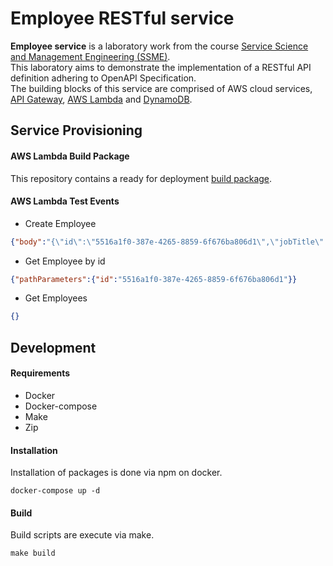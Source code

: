 # Employee RESTful service

**Employee service** is a laboratory work from the course [Service Science and Management Engineering (SSME)](https://info.rtu.lv/rtupub/disc2/printDiscEn.28118/DSP707_Service-Science,-Management,-and-Engineering.pdf).  
This laboratory aims to demonstrate the implementation of a RESTful API definition adhering to OpenAPI Specification.  
The building blocks of this service are comprised of AWS cloud services, [API Gateway](https://aws.amazon.com/api-gateway/), [AWS Lambda](https://aws.amazon.com/lambda/) and [DynamoDB](https://aws.amazon.com/dynamodb/).

Service Provisioning
---

#### AWS Lambda Build Package
This repository contains a ready for deployment [build package](build/build.zip).

#### AWS Lambda Test Events

* Create Employee

```json
{"body":"{\"id\":\"5516a1f0-387e-4265-8859-6f676ba806d1\",\"jobTitle\":\"Architect\",\"email\":\"joe@mail.com\",\"name\":\"Joe Johnson\"}"}
```

* Get Employee by id

```json
{"pathParameters":{"id":"5516a1f0-387e-4265-8859-6f676ba806d1"}}
```

* Get Employees

```json
{}
```

Development
---

#### Requirements
* Docker
* Docker-compose
* Make
* Zip

#### Installation
Installation of packages is done via npm on docker.
```shell script
docker-compose up -d
```

#### Build
Build scripts are execute via make.
```shell script
make build
```
